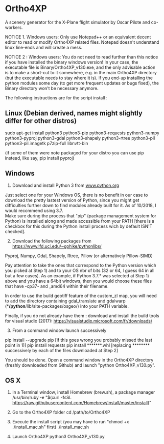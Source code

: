 # Ortho4XP

A scenery generator for the X-Plane flight simulator by Oscar Pilote and co-workers.


NOTICE 1. Windows users: Only use Notepad++ or an equivalent decent editor to read or modify Ortho4XP related files. Notepad doesn't understand linux line-ends and will create a mess. 

NOTICE 2 : Windows users: You do not need to read further than this notice if you have installed the binary windows version!
In your case, the executable file is Binary/Ortho4XP_v130.exe, and the only advisable action is to make a short-cut to it somewhere, e.g. in the main Ortho4XP directory (but the executable needs to stay where it is). 
If you end-up installing the python modules some day (to get more frequent updates or bugs fixed), the Binary directory won't be necessary anymore. 

The following instructions are for the script install :

## Linux (Debian derived, names might slightly differ for other distros)

sudo apt-get install python3 python3-pip python3-requests python3-numpy python3-pyproj python3-gdal python3-shapely python3-rtree python3-pil python3-pil.imagetk p7zip-full libnvtt-bin

(if some of them were note packaged for your distro you can use pip instead, like say, pip install pyproj)


## Windows

1) Download and install Python 3 from www.python.org 

Just select one for your Windows OS, there is no benefit in our case to download the pretty lastest version of Python, since you might get difficulties further down to find modules already built for it. As of 10/2018, I would recommend using 3.7.    
Make sure during the process that "pip" (package management system for Python) is installed along and made accessible from your PATH [there is a checkbox for this during the Python install process wich by default ISN'T checked].  

2) Download the following packages from https://www.lfd.uci.edu/~gohlke/pythonlibs/

Pyproj, Numpy, Gdal, Shapely, Rtree, Pillow (or alternatively Pillow-SIMD)

Pay attention to take the ones that correspond to the Python version which you picked at Step 1) and to your OS nbr of bits (32 or 64, I guess 64 in all but a few cases).
As an example, if Python 3.7.*  was selected at Step 1) above and you have a 64bit windows, then you would choose these files that have -cp37- and _amd64 within their filename.   

In order to use the build geotiff feature of the custom_zl map, you will need to add the directory containing gdal_translate and gdalwarp (***/python**/lib/site-packages/osgeo/) into your PATH variable.

Finally, if you do not already have them : download and install the build tools for visual studio (2017):
https://visualstudio.microsoft.com/fr/downloads/  

3) From a command window launch successively 

pip install --upgrade pip  [if this goes wrong you probably missed the last point in 1)]
pip install requests
pip install *******.whl [replacing ******** successively by each of the files downloaded at Step 2]

You should be done. Open a command window in the Ortho4XP directory (freshly downloaded from Github) and launch "python Ortho4XP_v130.py".

## OS X

1) In a Terminal window, install Homebrew (brew.sh), a package manager 
/usr/bin/ruby -e "$(curl -fsSL https://raw.githubusercontent.com/Homebrew/install/master/install)"

2) Go to the Ortho4XP folder
cd /path/to/Ortho4XP

3) Execute the install script (you may have to run "chmod +x ./install_mac.sh" first)
./install_mac.sh

4) Launch Ortho4XP
python3 Ortho4XP_v130.py
